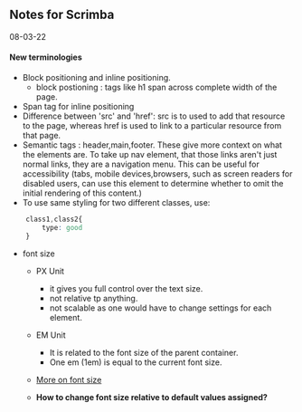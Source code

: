 ## Notes for Scrimba
08-03-22

#### New terminologies
+ Block positioning and inline positioning.
    + block postioning : tags like h1 span across complete width of the page.
+ Span tag for inline positioning
+ Difference between 'src' and 'href': src is to used to add that resource to the page, whereas href is used to link to a particular resource from that page.
+ Semantic tags : header,main,footer. These give more context on what the elements are. To take up nav element, that those links aren't just normal links, they are a navigation menu. This can be useful for accessibility (tabs, mobile devices,browsers, such as screen readers for disabled users, can use this element to determine whether to omit the initial rendering of this content.)
+ To use same styling for two different classes, use:
```css
    class1,class2{
        type: good
    }
```
+ font size
    + PX Unit
        + it gives you full control over the text size.
        + not relative tp anything.
        + not scalable as one would have to change settings for each element.

    + EM Unit
        + It is related to the font size of the parent container. 
        + One em (1em) is equal to the current font size.
    + [More on font size](https://css-tricks.com/almanac/properties/f/font-size/)
    + __How to change font size relative to default values assigned?__